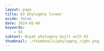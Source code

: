 ```yaml
---
layout: page
title: D3 phylogeny linear
aside: false
date: 2024-05-06
keywords:
    - D3
subtext: Nipah phylogeny built with D3
thumbnail: ./thumbnails/phylogeny_right.png
---
```


<script setup>
import PhylogeneticTreeRight from "/components/graphs/phylogeneticTreeRight.vue";
</script>

<FigureTitle title="Nipah Phylogeny Built with D3"/>
<D3PlotContainer>
    <PhylogeneticTreeRight/>
</D3PlotContainer>

